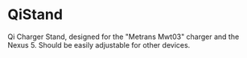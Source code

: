 QiStand
=======

Qi Charger Stand, designed for the "Metrans Mwt03" charger and the Nexus 5.
Should be easily adjustable for other devices.
